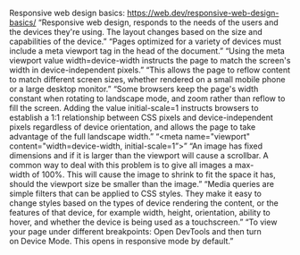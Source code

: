 Responsive web design basics: https://web.dev/responsive-web-design-basics/
“Responsive web design, responds to the needs of the users and the devices they're using. The layout changes based on the size and capabilities of the device.”
“Pages optimized for a variety of devices must include a meta viewport tag in the head of the document.”
“Using the meta viewport value width=device-width instructs the page to match the screen's width in device-independent pixels.”
“This allows the page to reflow content to match different screen sizes, whether rendered on a small mobile phone or a large desktop monitor.”
“Some browsers keep the page's width constant when rotating to landscape mode, and zoom rather than reflow to fill the screen. Adding the value initial-scale=1 instructs browsers to establish a 1:1 relationship between CSS pixels and device-independent pixels regardless of device orientation, and allows the page to take advantage of the full landscape width.”
“<meta name="viewport" content="width=device-width, initial-scale=1”>”
“An image has fixed dimensions and if it is larger than the viewport will cause a scrollbar. A common way to deal with this problem is to give all images a max-width of 100%. This will cause the image to shrink to fit the space it has, should the viewport size be smaller than the image.”
“Media queries are simple filters that can be applied to CSS styles. They make it easy to change styles based on the types of device rendering the content, or the features of that device, for example width, height, orientation, ability to hover, and whether the device is being used as a touchscreen.”
“To view your page under different breakpoints: Open DevTools and then turn on Device Mode. This opens in responsive mode by default.”
